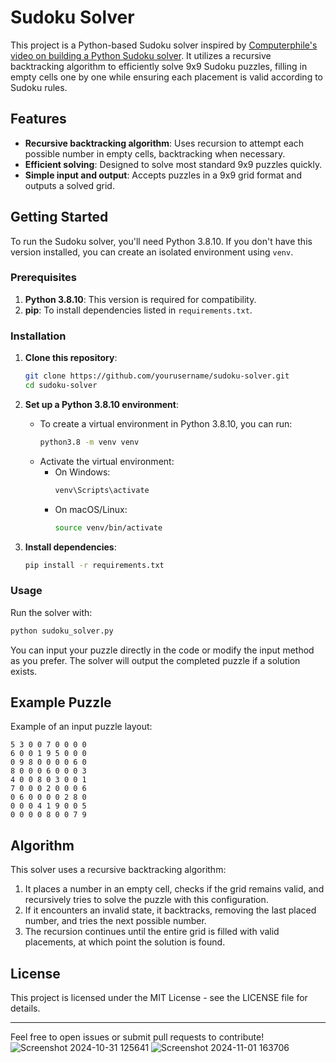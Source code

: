 # Sudoku Solver

This project is a Python-based Sudoku solver inspired by [Computerphile's video on building a Python Sudoku solver](https://www.youtube.com/watch?v=G_UYXzGuqvM). It utilizes a recursive backtracking algorithm to efficiently solve 9x9 Sudoku puzzles, filling in empty cells one by one while ensuring each placement is valid according to Sudoku rules.

## Features

- **Recursive backtracking algorithm**: Uses recursion to attempt each possible number in empty cells, backtracking when necessary.
- **Efficient solving**: Designed to solve most standard 9x9 puzzles quickly.
- **Simple input and output**: Accepts puzzles in a 9x9 grid format and outputs a solved grid.

## Getting Started

To run the Sudoku solver, you'll need Python 3.8.10. If you don't have this version installed, you can create an isolated environment using `venv`.

### Prerequisites

1. **Python 3.8.10**: This version is required for compatibility.
2. **pip**: To install dependencies listed in `requirements.txt`.

### Installation

1. **Clone this repository**:
   ```bash
   git clone https://github.com/yourusername/sudoku-solver.git
   cd sudoku-solver
   ```

2. **Set up a Python 3.8.10 environment**:
   - To create a virtual environment in Python 3.8.10, you can run:
     ```bash
     python3.8 -m venv venv
     ```
   - Activate the virtual environment:
     - On Windows:
       ```bash
       venv\Scripts\activate
       ```
     - On macOS/Linux:
       ```bash
       source venv/bin/activate
       ```

3. **Install dependencies**:
   ```bash
   pip install -r requirements.txt
   ```

### Usage

Run the solver with:
```bash
python sudoku_solver.py
```

You can input your puzzle directly in the code or modify the input method as you prefer. The solver will output the completed puzzle if a solution exists.

## Example Puzzle

Example of an input puzzle layout:
```plaintext
5 3 0 0 7 0 0 0 0
6 0 0 1 9 5 0 0 0
0 9 8 0 0 0 0 6 0
8 0 0 0 6 0 0 0 3
4 0 0 8 0 3 0 0 1
7 0 0 0 2 0 0 0 6
0 6 0 0 0 0 2 8 0
0 0 0 4 1 9 0 0 5
0 0 0 0 8 0 0 7 9
```

## Algorithm

This solver uses a recursive backtracking algorithm:
1. It places a number in an empty cell, checks if the grid remains valid, and recursively tries to solve the puzzle with this configuration.
2. If it encounters an invalid state, it backtracks, removing the last placed number, and tries the next possible number.
3. The recursion continues until the entire grid is filled with valid placements, at which point the solution is found.

## License

This project is licensed under the MIT License - see the LICENSE file for details.

---

Feel free to open issues or submit pull requests to contribute!
![Screenshot 2024-10-31 125641](https://github.com/user-attachments/assets/793e845f-fd0b-47be-83b6-2465dd5dad21)
![Screenshot 2024-11-01 163706](https://github.com/user-attachments/assets/452c939a-774d-4b68-b8f8-b24fcdb545c1)
